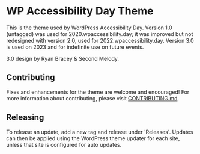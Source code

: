 # WP Accessibility Day Theme

This is the theme used by WordPress Accessibility Day. Version 1.0 (untagged) was used for 2020.wpaccessibility.day; it was improved but not redesigned with version 2.0, used for 2022.wpaccessibility.day. Version 3.0 is used on 2023 and for indefinite use on future events.

3.0 design by Ryan Bracey & Second Melody.

## Contributing

Fixes and enhancements for the theme are welcome and encouraged! For more information about contributing, please visit [CONTRIBUTING.md](https://github.com/wpa11yday/wpaccessibilityday/blob/main/CONTRIBUTING.md).

## Releasing

To release an update, add a new tag and release under 'Releases'. Updates can then be applied using the WordPress theme updater for each site, unless that site is configured for auto updates.
